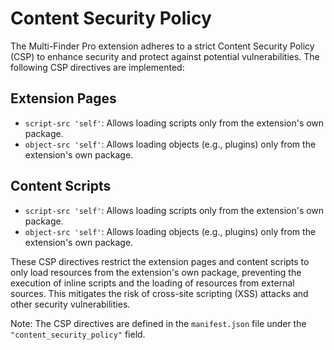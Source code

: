 # Content Security Policy

The Multi-Finder Pro extension adheres to a strict Content Security Policy (CSP) to enhance security and protect against potential vulnerabilities. The following CSP directives are implemented:

## Extension Pages
- `script-src 'self'`: Allows loading scripts only from the extension's own package.
- `object-src 'self'`: Allows loading objects (e.g., plugins) only from the extension's own package.

## Content Scripts
- `script-src 'self'`: Allows loading scripts only from the extension's own package.
- `object-src 'self'`: Allows loading objects (e.g., plugins) only from the extension's own package.

These CSP directives restrict the extension pages and content scripts to only load resources from the extension's own package, preventing the execution of inline scripts and the loading of resources from external sources. This mitigates the risk of cross-site scripting (XSS) attacks and other security vulnerabilities.

Note: The CSP directives are defined in the `manifest.json` file under the `"content_security_policy"` field.